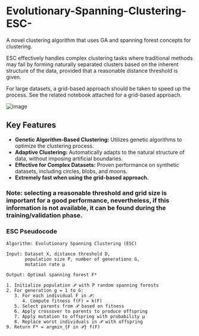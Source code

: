 # Evolutionary-Spanning-Clustering-ESC-
A novel clustering algorithm that uses GA and spanning forest concepts for clustering.


ESC effectively handles complex clustering tasks where traditional methods may fail by forming naturally separated clusters based on the inherent structure of the data, provided that a reasonable distance threshold is given.

For large datasets, a grid-based approach should be taken to speed up the process. See the related notebook attached for a grid-based approach.

![image](https://github.com/user-attachments/assets/a0a453e0-d3e5-44c7-aab2-59fc90f6c71d)

## Key Features

- **Genetic Algorithm-Based Clustering:** Utilizes genetic algorithms to optimize the clustering process.
- **Adaptive Clustering:** Automatically adapts to the natural structure of data, without imposing artificial boundaries.
- **Effective for Complex Datasets:** Proven performance on synthetic datasets, including circles, blobs, and moons.
- **Extremely fast when using the grid-based approach.**

### Note: selecting a reasonable threshold and grid size is important for a good performance, nevertheless, if this information is not available, it can be found during the training/validation phase.

### ESC Pseudocode

```plaintext
Algorithm: Evolutionary Spanning Clustering (ESC)

Input: Dataset X, distance threshold D, 
       population size P, number of generations G, 
       mutation rate μ

Output: Optimal spanning forest F*

1. Initialize population 𝒫 with P random spanning forests
2. For generation g = 1 to G:
   3. For each individual F in 𝒫:
      4. Compute fitness f(F) = k(F)
   5. Select parents from 𝒫 based on fitness
   6. Apply crossover to parents to produce offspring
   7. Apply mutation to offspring with probability μ
   8. Replace worst individuals in 𝒫 with offspring
9. Return F* = argmin_{F in 𝒫} f(F)

